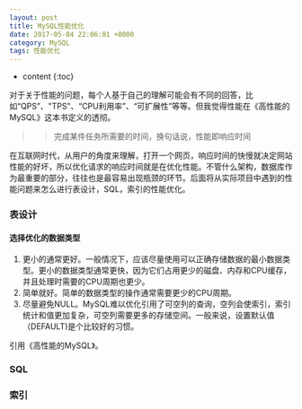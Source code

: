 ```yaml
---
layout: post
title: MySQL性能优化
date: 2017-05-04 22:06:01 +8000
category: MySQL
tags: 性能优化
---
```


* content
{:toc}

对于关于性能的问题，每个人基于自己的理解可能会有不同的回答，比如“QPS”、"TPS"、“CPU利用率”、“可扩展性”等等。但我觉得性能在《高性能的MySQL》这本书定义的透彻。

>> 完成某件任务所需要的时间，换句话说，性能即响应时间

在互联网时代，从用户的角度来理解，打开一个网页，响应时间的快慢就决定网站性能的好坏，所以优化请求的响应时间就是在优化性能。不管什么架构，数据库作为最重要的部分，往往也是最容易出现瓶颈的环节。后面将从实际项目中遇到的性能问题来怎么进行表设计，SQL，索引的性能优化。

### 表设计

#### 选择优化的数据类型

1. 更小的通常更好。一般情况下，应该尽量使用可以正确存储数据的最小数据类型。更小的数据类型通常更快，因为它们占用更少的磁盘、内存和CPU缓存，并且处理时需要的CPU周期也更少。
2. 简单就好。简单的数据类型的操作通常需要更少的CPU周期。
3. 尽量避免NULL。MySQL难以优化引用了可空列的查询，空列会使索引，索引统计和值更加复杂，可空列需要更多的存储空间。一般来说，设置默认值（DEFAULT)是个比较好的习惯。

引用《高性能的MySQL》。

### SQL



### 索引
